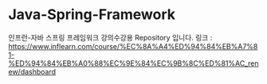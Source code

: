 # Java-Spring-Framework
인프런-자바 스프링 프레임워크 강의수강용 Repository 입니다.
링크 : https://www.inflearn.com/course/%EC%8A%A4%ED%94%84%EB%A7%81-%ED%94%84%EB%A0%88%EC%9E%84%EC%9B%8C%ED%81%AC_renew/dashboard
